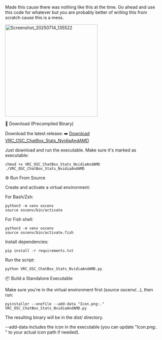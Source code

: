 Made this cause there was nothing like this at the time.
Go ahead and use this code for whatever but you are probably better of writing this from scratch cause this is a mess.

<img width="300" alt="Screenshot_20250714_135522" src="https://github.com/user-attachments/assets/eddd887c-38bb-412f-85f6-2befdd2dd47b" />


🔽 Download (Precompiled Binary)

Download the latest release:
➡️ [Download VRC_OSC_ChatBox_Stats_NvidiaAndAMD](https://github.com/pixel2808/Linux-VRC-OSC-Chatbox-Stats-Thing/releases/latest/download/VRC_OSC_ChatBox_Stats_NvidiaAndAMD)

Just download and run the executable. Make sure it's marked as executable:

    chmod +x VRC_OSC_ChatBox_Stats_NvidiaAndAMD
    ./VRC_OSC_ChatBox_Stats_NvidiaAndAMD

⚙️ Run From Source

Create and activate a virtual environment:

For Bash/Zsh:

    python3 -m venv oscenv
    source oscenv/bin/activate

For Fish shell:

    python3 -m venv oscenv
    source oscenv/bin/activate.fish

Install dependencies:

    pip install -r requirements.txt

Run the script:

    python VRC_OSC_ChatBox_Stats_NvidiaAndAMD.py

📦 Build a Standalone Executable

Make sure you're in the virtual environment first (source oscenv/...), then run:

    pyinstaller --onefile --add-data "Icon.png:." VRC_OSC_ChatBox_Stats_NvidiaAndAMD.py

The resulting binary will be in the dist/ directory.

--add-data includes the icon in the executable (you can update "Icon.png:. " to your actual icon path if needed).
